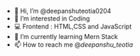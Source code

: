 - 👋 Hi, I’m @deepanshuteotia0204
- 👀 I’m interested in Coding
- 💻 Frontend : HTML,CSS and JavaScript
- 🌱 I’m currently learning Mern Stack
- 📫 How to reach me @_deepanshu_teotia_


<!---
deepanshuteotia0204/deepanshuteotia0204 is a ✨ special ✨ repository because its `README.md` (this file) appears on your GitHub profile.
You can click the Preview link to take a look at your changes.
--->
